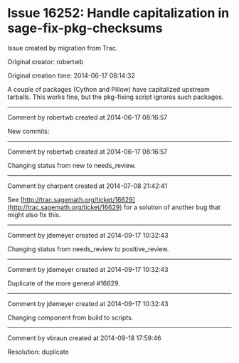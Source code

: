 # Issue 16252: Handle capitalization in sage-fix-pkg-checksums

Issue created by migration from Trac.

Original creator: robertwb

Original creation time: 2014-06-17 08:14:32

A couple of packages (Cython and Pillow) have capitalized upstream tarballs. This works fine, but the pkg-fixing script ignores such packages.


---

Comment by robertwb created at 2014-06-17 08:16:57

New commits:


---

Comment by robertwb created at 2014-06-17 08:16:57

Changing status from new to needs_review.


---

Comment by charpent created at 2014-07-08 21:42:41

See [http://trac.sagemath.org/ticket/16629](http://trac.sagemath.org/ticket/16629) for a solution of another bug that might also fix this.


---

Comment by jdemeyer created at 2014-09-17 10:32:43

Changing status from needs_review to positive_review.


---

Comment by jdemeyer created at 2014-09-17 10:32:43

Duplicate of the more general #16629.


---

Comment by jdemeyer created at 2014-09-17 10:32:43

Changing component from build to scripts.


---

Comment by vbraun created at 2014-09-18 17:59:46

Resolution: duplicate
